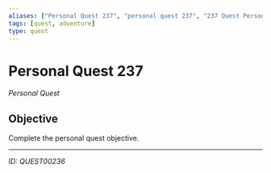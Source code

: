 ```yaml
---
aliases: ["Personal Quest 237", "personal quest 237", "237 Quest Personal"]
tags: [quest, adventure]
type: quest
---
```


# Personal Quest 237

*Personal Quest*

## Objective
Complete the personal quest objective.

---
*ID: QUEST00236*